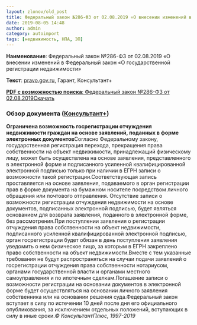 ```yaml
---
layout: zlonov/old_post
title: Федеральный закон №286-ФЗ от 02.08.2019 «О внесении изменений в ФЗ «О госрегистрации недвижимости»
date: 2019-08-05 14:48
author: admin
category: autoimport
tags: [недвижимость, НПА, ЭП]
---
```


<strong>Наименование</strong>: Федеральный закон №286-ФЗ от 02.08.2019 «О внесении изменений в Федеральный закон «О государственной регистрации недвижимости»



<strong>Текст</strong>:&nbsp;<a href="http://publication.pravo.gov.ru/Document/View/0001201908020064">pravo.gov.ru</a>,&nbsp;Гарант,&nbsp;Консультант+


<!-- wp:file {"id":72970,"href":"/assets/uploads/Федеральный-закон-№286-ФЗ-от-02.08.2019.pdf"} -->
<div class="wp-block-file"><a href="/assets/uploads/Федеральный-закон-№286-ФЗ-от-02.08.2019.pdf"><strong>PDF с возможностью поиска</strong>: Федеральный закон №286-ФЗ от 02.08.2019</a><a href="/assets/uploads/Федеральный-закон-№286-ФЗ-от-02.08.2019.pdf" class="wp-block-file__button" download>Скачать</a></div>
<!-- /wp:file -->

<!-- wp:heading {"level":3} -->
<h3>Обзор документа (<a href="http://www.consultant.ru/law/review/fed/fd2019-08-05.html#fd_theme_58">Консультант+</a>)</h3>
<!-- /wp:heading -->


<strong>Ограничена возможность госрегистрации отчуждения недвижимости граждан на основе заявлений, поданных в форме электронных документов</strong>Согласно Федеральному закону, государственная регистрация перехода, прекращения права собственности на объект недвижимости, принадлежащий физическому лицу, может быть осуществлена на основе заявления, представленного в электронной форме и подписанного усиленной квалифицированной электронной подписью только при наличии в ЕГРН записи о возможности такой регистрации.Соответствующая запись проставляется на основе заявления, подаваемого в орган регистрации прав в форме документа на бумажном носителе посредством личного обращения или почтового отправления. Отсутствие записи о возможности регистрации отчуждения недвижимости на основе документов, подписанных электронной подписью, будет являться основанием для возврата заявления, поданного в электронной форме, без рассмотрения.При поступлении заявления о регистрации отчуждения права собственности на объект недвижимости, подписанного усиленной квалифицированной электронной подписью, орган госрегистрации будет обязан в день поступления заявления уведомить о нем физическое лицо, за которым в ЕГРН закреплено право собственности на объект недвижимости.Вместе с тем указанные требования не будут распространяться на случаи подачи заявлений о госрегистрации отчуждения права собственности нотариусом, органами государственной власти и органами местного самоуправления и по ипотечным сделкам.Погашение записи о возможности регистрации на основании документов в электронной форме будет осуществляться на основании личного заявления собственника или на основании решения суда.Федеральный закон вступает в силу по истечении 10 дней после дня его официального опубликования, за исключением отдельных положений, вступающих в силу в иные сроки.<cite>© КонсультантПлюс, 1997-2019</cite>





